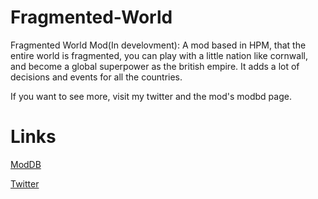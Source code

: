 # Fragmented-World
Fragmented World Mod(In develovment): A mod based in HPM, that the entire world is fragmented, you can play with a little nation like cornwall, and become a global superpower as the british empire. It adds a lot of decisions and events for all the countries.

If you want to see more, visit my twitter and the mod's modbd page.

# Links
[ModDB](https://www.moddb.com/mods/fragmented-world)

[Twitter](https://twitter.com/Spanish_Cabrit4)
